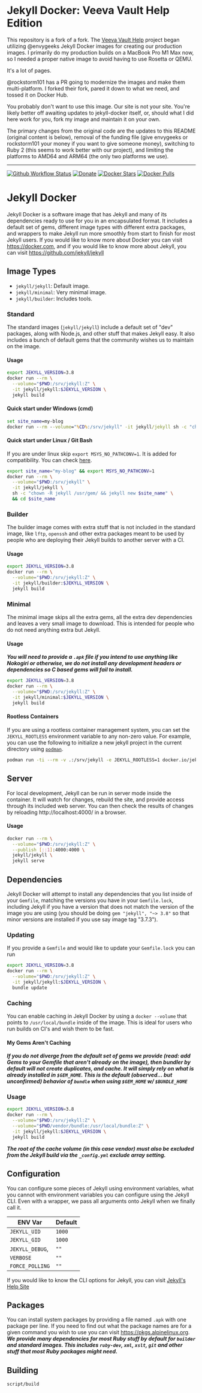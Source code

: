 # Jekyll Docker: Veeva Vault Help Edition

This repository is a fork of a fork. The [Veeva Vault Help](https://veevavault.help/) project began utilizing @envygeeks Jekyll Docker images for creating our production images. I primarily do my production builds on a MacBook Pro M1 Max now, so I needed a proper native image to avoid having to use Rosetta or QEMU.

It's a lot of pages.

@rockstorm101 has a PR going to modernize the images and make them multi-platform. I forked their fork, pared it down to what we need, and tossed it on Docker Hub.

You probably don't want to use this image. Our site is not your site. You're likely better off awaiting updates to jekyll-docker itself, or, should what I did here work for you, fork my image and maintain it on your own.

The primary changes from the original code are the updates to this README (original content is below), removal of the funding file (give envygeeks or rockstorm101 your money if you want to give someone money), switching to Ruby 2 (this seems to work better with our project), and limiting the platforms to AMD64 and ARM64 (the only two platforms we use).

---
[![Github Workflow Status](https://img.shields.io/github/workflow/status/envygeeks/jekyll-docker/Push?style=for-the-badge)](https://github.com/envygeeks/jekyll-docker/actions) [![Donate](https://img.shields.io/badge/DONATE-MONEY-yellow.svg?style=for-the-badge)](https://envygeeks.io#donate) [![Docker Stars](https://img.shields.io/docker/stars/jekyll/jekyll.svg?style=for-the-badge)]() [![Docker Pulls](https://img.shields.io/docker/pulls/jekyll/jekyll.svg?style=for-the-badge)]()

# Jekyll Docker

Jekyll Docker is a software image that has Jekyll and many of its dependencies ready to use for you in an encapsulated format.  It includes a default set of gems, different image types with different extra packages, and wrappers to make Jekyll run more smoothly from start to finish for most Jekyll users. If you would like to know more about Docker you can visit https://docker.com, and if you would like to know more about Jekyll, you can visit https://github.com/jekyll/jekyll

## Image Types

* `jekyll/jekyll`: Default image.
* `jekyll/minimal`: Very minimal image.
* `jekyll/builder`: Includes tools.

### Standard

The standard images (`jekyll/jekyll`) include a default set of "dev" packages, along with Node.js, and other stuff that makes Jekyll easy.  It also includes a bunch of default gems that the community wishes us to maintain on the image.

#### Usage

```sh
export JEKYLL_VERSION=3.8
docker run --rm \
  --volume="$PWD:/srv/jekyll:Z" \
  -it jekyll/jekyll:$JEKYLL_VERSION \
  jekyll build
```
#### Quick start under Windows (cmd)
```cmd
set site_name=my-blog
docker run --rm --volume="%CD%:/srv/jekyll" -it jekyll/jekyll sh -c "chown -R jekyll /usr/gem/ && jekyll new %site_name%" && cd %site_name%
```
#### Quick start under Linux / Git Bash
If you are under linux skip `export MSYS_NO_PATHCONV=1`. It is added for compatibility. You can check [here](https://github.com/docker-archive/toolbox/issues/673).
```sh
export site_name="my-blog" && export MSYS_NO_PATHCONV=1
docker run --rm \
  --volume="$PWD:/srv/jekyll" \
  -it jekyll/jekyll \
  sh -c "chown -R jekyll /usr/gem/ && jekyll new $site_name" \
  && cd $site_name
```
### Builder

The builder image comes with extra stuff that is not included in the standard image, like `lftp`, `openssh` and other extra packages meant to be used by people who are deploying their Jekyll builds to another server with a CI.

#### Usage

```sh
export JEKYLL_VERSION=3.8
docker run --rm \
  --volume="$PWD:/srv/jekyll:Z" \
  -it jekyll/builder:$JEKYLL_VERSION \
  jekyll build
```

### Minimal

The minimal image skips all the extra gems, all the extra dev dependencies and leaves a very small image to download.  This is intended for people who do not need anything extra but Jekyll.

#### Usage

***You will need to provide a `.apk` file if you intend to use anything like Nokogiri or otherwise, we do not install any development headers or dependencies so C based gems will fail to install.***

```sh
export JEKYLL_VERSION=3.8
docker run --rm \
  --volume="$PWD:/srv/jekyll:Z" \
  -it jekyll/minimal:$JEKYLL_VERSION \
  jekyll build
```

#### Rootless Containers

If you are using a rootless container management system, you can set the `JEKYLL_ROOTLESS` environment variable to any non-zero value. For example, you can use the following to initialize a new jekyll project in the current directory using [`podman`](https://podman.io/).

```sh
podman run -ti --rm -v .:/srv/jekyll -e JEKYLL_ROOTLESS=1 docker.io/jekyll/jekyll jekyll new .
```

## Server

For local development, Jekyll can be run in server mode inside the container. It will watch for changes, rebuild the site, and provide access through its included web server. You can then check the results of changes by reloading http://localhost:4000/ in a browser.

#### Usage

```sh
docker run --rm \
  --volume="$PWD:/srv/jekyll:Z" \
  --publish [::1]:4000:4000 \
  jekyll/jekyll \
  jekyll serve
```
## Dependencies

Jekyll Docker will attempt to install any dependencies that you list inside of your `Gemfile`, matching the versions you have in your `Gemfile.lock`, including Jekyll if you have a version that does not match the version of the image you are using (you should be doing `gem "jekyll", "~> 3.8"` so that minor versions are installed if you use say image tag "3.7.3").

### Updating

If you provide a `Gemfile` and would like to update your `Gemfile.lock` you can run

```sh
export JEKYLL_VERSION=3.8
docker run --rm \
  --volume="$PWD:/srv/jekyll:Z" \
  -it jekyll/jekyll:$JEKYLL_VERSION \
  bundle update
```

### Caching

You can enable caching in Jekyll Docker by using a `docker --volume` that points to `/usr/local/bundle` inside of the image.  This is ideal for users who run builds on CI's and wish them to be fast.

#### My Gems Aren't Caching

***If you do not diverge from the default set of gems we provide (read: add Gems to your Gemfile that aren't already on the image), then bundler by default will not create duplicates, and cache.  It will simply rely on what is already installed in `$GEM_HOME`.  This is the default (observed... but unconfirmed) behavior of `bundle` when using `$GEM_HOME` w/ `$BUNDLE_HOME`***

### Usage

```sh
export JEKYLL_VERSION=3.8
docker run --rm \
  --volume="$PWD:/srv/jekyll:Z" \
  --volume="$PWD/vendor/bundle:/usr/local/bundle:Z" \
  -it jekyll/jekyll:$JEKYLL_VERSION \
  jekyll build
```
***The root of the cache volume (in this case vendor) must also be excluded from the Jekyll build via the `_config.yml` exclude array setting.***

## Configuration

You can configure some pieces of Jekyll using environment variables, what you cannot with environment variables you can configure using the Jekyll CLI.  Even with a wrapper, we pass all arguments onto Jekyll when we finally call it.

| ENV Var | Default |
|---|---|
| `JEKYLL_UID` | `1000` |
| `JEKYLL_GID` | `1000` |
| `JEKYLL_DEBUG`, | `""` |
| `VERBOSE` | `""` |
| `FORCE_POLLING` | `""` |

If you would like to know the CLI options for Jekyll, you can visit [Jekyll's Help Site][2]

## Packages

You can install system packages by providing a file named `.apk` with one package per line.  If you need to find out what the package names are for a given command you wish to use you can visit https://pkgs.alpinelinux.org. ***We provide many dependencies for most Ruby stuff by default for `builder` and standard images.  This includes `ruby-dev`, `xml`, `xslt`, `git` and other stuff that most Ruby packages might need.***

## Building

```sh
script/build
```

[1]: https://travis-ci.org/jekyll/docker
[2]: http://jekyllrb.com/docs/configuration/#build-command-options
